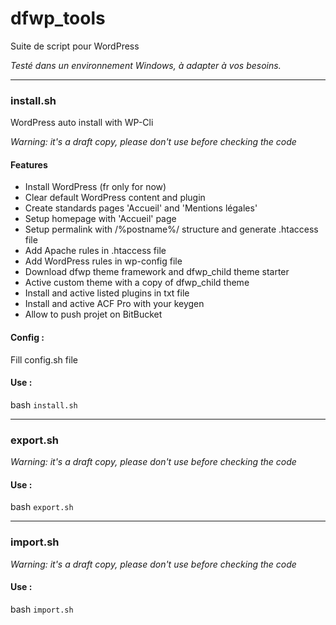 # dfwp_tools
Suite de script pour WordPress

*Testé dans un environnement Windows, à adapter à vos besoins.*

---

### install.sh
WordPress auto install with WP-Cli

*Warning: it's a draft copy, please don't use before checking the code*

#### Features
- Install WordPress (fr only for now)
- Clear default WordPress content and plugin
- Create standards pages 'Accueil' and 'Mentions légales'
- Setup homepage with 'Accueil' page
- Setup permalink with /%postname%/ structure and generate .htaccess file
- Add Apache rules in .htaccess file
- Add WordPress rules in wp-config file
- Download dfwp theme framework and dfwp_child theme starter
- Active custom theme with a copy of dfwp_child theme
- Install and active listed plugins in txt file
- Install and active ACF Pro with your keygen
- Allow to push projet on BitBucket

#### Config :
Fill config.sh file

#### Use :
bash `install.sh`

---

### export.sh
*Warning: it's a draft copy, please don't use before checking the code*

#### Use :
bash `export.sh`

---

### import.sh
*Warning: it's a draft copy, please don't use before checking the code*

#### Use :
bash `import.sh`
